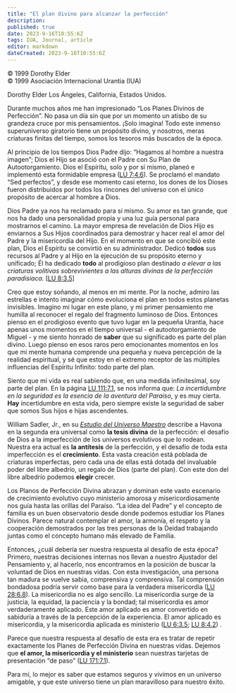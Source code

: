 ```yaml
---
title: "El plan divino para alcanzar la perfección"
description: 
published: true
date: 2023-9-16T10:55:6Z
tags: IUA, Journal, article
editor: markdown
dateCreated: 2023-9-16T10:55:6Z
---
```


<p class="v-card v-sheet theme--light grey lighten-3 px-2">© 1999 Dorothy Elder<br>© 1999 Asociación Internacional Urantia (IUA)</p>

Dorothy Elder
Los Ángeles, California, Estados Unidos.

Durante muchos años me han impresionado “Los Planes Divinos de Perfección”. No pasa un día sin que por un momento un atisbo de su grandeza cruce por mis pensamientos. ¡Solo imagina! Todo este inmenso superuniverso giratorio tiene un propósito divino, y nosotros, meras criaturas finitas del tiempo, somos los tesoros más buscados de la época.

Al principio de los tiempos Dios Padre dijo: “Hagamos al hombre a nuestra imagen”; Dios el Hijo se asoció con el Padre con Su Plan de Autootorgamiento. Dios el Espíritu, solo y por sí mismo, planeó e implementó esta formidable empresa ([LU 7:4.6](/es/The_Urantia_Book/7#p4_6)). Se proclamó el mandato “Sed perfectos”, y desde ese momento casi eterno, los dones de los Dioses fueron distribuidos por todos los rincones del universo con el único propósito de acercar al hombre a Dios.

Dios Padre ya nos ha reclamado para sí mismo. Su amor es tan grande, que nos ha dado una personalidad propia y una luz guía personal para mostrarnos el camino. La mayor empresa de revelación de Dios Hijo es enviarnos a Sus Hijos coordinados para demostrar y hacer real el amor del Padre y la misericordia del Hijo. En el momento en que se concibió este plan, Dios el Espíritu se convirtió en su administrador. Dedicó **todos** sus recursos al Padre y al Hijo en la ejecución de su propósito eterno y unificado; Él ha dedicado **todo** al prodigioso plan destinado _a elevar a las criaturas volitivas sobrevivientes a las alturas divinas de la perfección paradisiaca._ [[LU 8:3.5](/es/The_Urantia_Book/8#p3_5)]

Creo que estoy soñando, al menos en mi mente. Por la noche, admiro las estrellas e intento imaginar cómo evoluciona el plan en todos estos planetas invisibles. Imagino mi lugar en este plano, y mi primer pensamiento me humilla al reconocer el regalo del fragmento luminoso de Dios. Entonces pienso en el prodigioso evento que tuvo lugar en la pequeña Urantia, hace apenas unos momentos en el tiempo universal - el autootorgamiento de Miguel - y me siento honrado de **saber** que su significado es parte del plan divino. Luego pienso en esos raros pero emocionantes momentos en los que mi mente humana comprende una pequeña y nueva percepción de la realidad espiritual, y sé que estoy en el extremo receptor de las múltiples influencias del Espíritu Infinito: todo parte del plan.

Siento que mi vida es real sabiendo que, en una medida infinitesimal, soy parte del plan. En la página [LU 111:7.1](/es/The_Urantia_Book/111#p7_1), se nos informa que: _La incertidumbre en la seguridad es la esencia de la aventura del Paraíso_, y es muy cierta. **Hay** incertidumbre en esta vida, pero siempre existe la seguridad de saber que somos Sus hijos e hijas ascendentes.

William Sadler, Jr., en su [_Estudio del Universo Maestro_](/es/article/William_S_Sadler_Jr/Study_of_the_Master_Universe) describe a Havona en la segunda era universal como **la tesis divina** de la perfección: el desafío de Dios a la imperfección de los universos evolutivos que lo rodean. Nuestra era actual es **la antítesis** de la perfección, y el desafío de toda esta imperfección es el **crecimiento**. Esta vasta creación está poblada de criaturas imperfectas, pero cada una de ellas está dotada del invaluable poder del libre albedrío, un regalo de Dios (parte del plan). Con este don del libre albedrío podemos **elegir** crecer.

Los Planos de Perfección Divina abrazan y dominan este vasto escenario de crecimiento evolutivo cuyo ministerio amorosa y misericordiosamente nos guía hasta las orillas del Paraíso. “La idea del Padre” y el concepto de familia es un buen observatorio desde donde podemos estudiar los Planes Divinos. Parece natural contemplar el amor, la armonía, el respeto y la cooperación demostrados por las tres personas de la Deidad trabajando juntas como el concepto humano más elevado de Familia.

Entonces, ¿cuál debería ser nuestra respuesta al desafío de esta época? Primero, nuestras decisiones internas nos llevan a nuestro Ajustador del Pensamiento y, al hacerlo, nos encontramos en la posición de buscar la voluntad de Dios en nuestras vidas. Con esta investigación, una persona tan madura se vuelve sabia, comprensiva y comprensiva. Tal comprensión bondadosa podría servir como base para la verdadera misericordia ([LU 28:6.8](/es/The_Urantia_Book/28#p6_8)). La misericordia no es algo sencillo. La misericordia surge de la justicia, la equidad, la paciencia y la bondad; tal misericordia es amor verdaderamente aplicado. Este amor aplicado es amor convertido en sabiduría a través de la percepción de la experiencia. El amor aplicado es misericordia, y la misericordia aplicada es ministerio ([LU 6:3.5](/es/The_Urantia_Book/6#p3_5); [LU 8:4.2](/es/The_Urantia_Book/8#p4_2)) .

Parece que nuestra respuesta al desafío de esta era es tratar de repetir exactamente los Planes de Perfección Divina en nuestras vidas. Dejemos que **el amor, la misericordia y el ministerio** sean nuestras tarjetas de presentación “de paso” ([LU 171:7.1](/es/The_Urantia_Book/171#p7_1)).

Para mí, lo mejor es saber que estamos seguros y vivimos en un universo amigable, y que este universo tiene un plan maravilloso para nuestro éxito.
